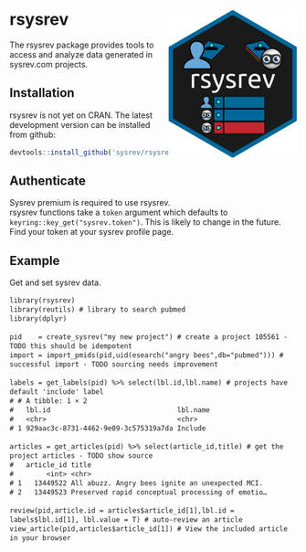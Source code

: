 # rsysrev <img src="man/figures/logo.svg" align="right" />

The rsysrev package provides tools to access and analyze data generated in sysrev.com projects.

## Installation

rsysrev is not yet on CRAN. The latest development version can be installed from github:

``` r
devtools::install_github('sysrev/rsysrev')
```

## Authenticate
Sysrev premium is required to use rsysrev.  
rsysrev functions take a `token` argument which defaults to `keyring::key_get("sysrev.token")`. This is likely to change in the future. Find your token at your sysrev profile page.


## Example

Get and set sysrev data.

```{r}
library(rsysrev)
library(reutils) # library to search pubmed
library(dplyr)

pid    = create_sysrev("my new project") # create a project 105561 - TODO this should be idempotent
import = import_pmids(pid,uid(esearch("angry bees",db="pubmed"))) # successful import - TODO sourcing needs improvement

labels = get_labels(pid) %>% select(lbl.id,lbl.name) # projects have default 'include' label
# # A tibble: 1 × 2
#   lbl.id                               lbl.name
#   <chr>                                <chr>   
# 1 929aac3c-8731-4462-9e09-3c575319a7da Include

articles = get_articles(pid) %>% select(article_id,title) # get the project articles - TODO show source
#   article_id title                                           
#        <int> <chr>                                           
# 1   13449522 All abuzz. Angry bees ignite an unexpected MCI. 
# 2   13449523 Preserved rapid conceptual processing of emotio…

review(pid,article.id = articles$article_id[1],lbl.id = labels$lbl.id[1], lbl.value = T) # auto-review an article
view_article(pid,articles$article_id[1]) # View the included article in your browser
```
